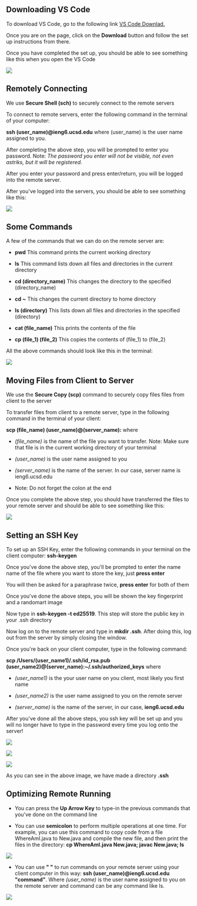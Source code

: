 ## Downloading VS Code

To download VS Code, go to the following link [VS Code Downlad.](https://code.visualstudio.com/)

Once you are on the page, click on the **Download** button and follow the set up instructions from there.

Once you have completed the set up, you should be able to see something like this when you open the VS Code

![](VS.png)

## Remotely Connecting 

We use **Secure Shell (sch)** to securely connect to the remote servers

To connect to remote servers, enter the following command in the terminal of your computer:

**ssh (user_name)@ieng6.ucsd.edu** where (user_name) is the user name assigned to you.

After completing the above step, you will be prompted to enter you password. Note: *The password you enter will not be visible, not even astriks, but it will be registered.*

After you enter your password and press enter/return, you will be logged into the remote server.

After you've logged into the servers, you should be able to see something like this:

![](step3.png)



## Some Commands

A few of the commands that we can do on the remote server are:

* **pwd** This command prints the current working directory

* **ls** This command lists down all files and directories in the current directory

* **cd (directory_name)** This changes the directory to the specified (directory_name)

* **cd ~** This changes the current directory to home directory

* **ls (directory)** This lists down all files and directories in the specified (directory)

* **cat (file_name)** This prints the contents of the file

* **cp (file_1) (file_2)** This copies the contents of (file_1) to (file_2)

All the above commands should look like this in the terminal:

![](rep2.png)

## Moving Files from Client to Server

We use the **Secure Copy (scp)** command to securely copy files files from client to the server

To transfer files from client to a remote server, type in the following command in the terminal of your client:

**scp (file_name) (user_name)@(server_name):** where

* *(file_name)* is the name of the file you want to transfer. Note: Make sure that file is in the current working directory of your terminal

* *(user_name)* is the user name assigned to you

* *(server_name)* is the name of the server. In our case, server name is ieng6.ucsd.edu

* Note: Do not forget the colon at the end

Once you complete the above step, you should have transferred the files to your remote server and should be able to see something like this:

![](rep1.png)

## Setting an SSH Key

To set up an SSH Key, enter the following commands in your terminal on the client computer: **ssh-keygen**

Once you've done the above step, you'll be prompted to enter the name name of the file where you want to store the key, just **press enter**

You will then be asked for a paraphrase twice, **press enter** for both of them

Once you've done the above steps, you will be shown the key fingerprint and a randomart image

Now type in **ssh-keygen -t ed25519**. This step will store the public key in your .ssh directory

Now log on to the remote server and type in **mkdir .ssh**. After doing this, log out from the server by simply closing the window.

Once you're back on your client computer, type in the following command:

**scp /Users/(user_name1)/.ssh/id_rsa.pub (user_name2)@(server_name):~/.ssh/authorized_keys** where

* *(user_name1)* is the your user name on you client, most likely you first name

* *(user_name2)* is the user name assigned to you on the remote server

* *(server_name)* is the name of the server, in our case, **ieng6.ucsd.edu**

After you've done all the above steps, you ssh key will be set up and you will no longer have to type in the password every time you log onto the server!

![](rep5.png)

![](rep6.png)

![](rep7.png)

As you can see in the above image, we have made a directory **.ssh** 

## Optimizing Remote Running

* You can press the **Up Arrow Key** to type-in the previous commands that you've done on the command line

* You can use **semicolon** to perform multiple operations at one time. For example, you can use this command to copy code from a file WhereAmI.java to New.java and compile the new file, and then print the files in the directory: **cp WhereAmI.java New.java; javac New.java; ls**

![](rep4.png)

* You can use **" "** to run commands on your remote server using your client computer in this way: **ssh (user_name)@ieng6.ucsd.edu "command"**. Where *(user_name)* is the user name assigned to you on the remote server and command can be any command like ls.

![](rep3.png)